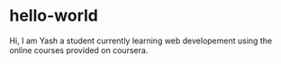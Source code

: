 # hello-world
Hi, I am Yash a student currently learning web developement using the online courses provided on coursera.
